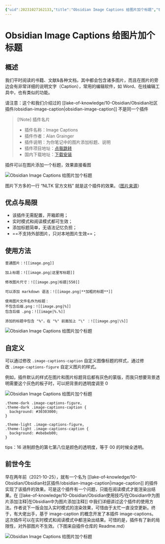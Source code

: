 ```yaml
---
{"uid":20231027162133,"title":"Obsidian Image Captions 给图片加个标题","tags":["obsidian","图片","标题","image","caption"],"description":"在图片下方加个标题，也可以说为图片添加说明","author":"Huajin","type":"other","draft":false,"editable":false,"modified":20231029224752,"dg-publish":true,"permalink":"/lake-of-knowledge/10-obsidian/obsidian/obsidian-image-captions/","dgPassFrontmatter":true}
---
```



# Obsidian Image Captions 给图片加个标题

## 概述

我们平时阅读的书籍、文献&各种文档，其中都会包含诸多图片，而且在图片的旁边会有非常详细的说明文字（Caption），常用的编辑软件，如 Word、在线编辑工具中，也有类似的功能。

请注意：这个和我们介绍过的 [[lake-of-knowledge/10-Obsidian/Obsidian社区插件/obsidian-image-caption\|obsidian-image-caption]] 不是同一个插件

> [!Note] 插件名片
> - 插件名称：Image Captions
> - 插件作者：Alan Grainger
> - 插件说明：为你笔记中的图片添加标题、说明
> - 插件项目地址：[点我跳转](https://github.com/alangrainger/obsidian-image-captions)
> - 国内下载地址：[下载安装](https://pkmer.cn/products/plugin/pluginMarket/?image-captions)

插件可以在图片添加一个标题，效果直接看图

![Obsidian Image Captions 给图片加个标题](https://cdn.pkmer.cn/images/Pasted%20image%2020231027163758.png!pkmer)

图片下方多的一行 “NLTK 官方文档” 就是这个插件的效果。（[图片来源](https://www.nltk.org/api/nltk.tokenize.api.html#nltk.tokenize.api.TokenizerI)）

## 优点与局限

- 该插件无需配置，开箱即用；
- 实时模式和阅读模式都可生效；
- 添加标题简单，无语法记忆负担；
- ==不支持外部图片，只对本地图片生效==；

## 使用方法

```
普通图片：![[image.png]]

加上标题：![[image.png|这里写标题]]

修改图片尺寸：![[image.png|标题|550]]

可以添加 markdown 语法：![[image.png|**加粗的标题**]]

使用图片文件名作为标题：
不包含后缀.png：![[image.png|%]]
包含后缀 .png：![[image|%.%]]

添加的标题中包含 "%"，在 "%" 前面加上 "\" ：![[image.png|\%]]
```

![Obsidian Image Captions 给图片加个标题](https://cdn.pkmer.cn/images/Pasted%20image%2020231027165345.png!pkmer)

## 自定义

可以通过修改 `.image-captions-caption` 自定义图像标题的样式，通过修改 `.image-captions-figure` 自定义图片的样式。

例如，插件默认的样式在图片和图片标题背后都有灰色的蒙版，而我只想要背景透明需要这个灰色的板子时，可以把背景的透明度调至 0

![Obsidian Image Captions 给图片加个标题](https://cdn.pkmer.cn/images/Pasted%20image%2020231027191356.png!pkmer)

```
.theme-dark .image-captions-figure,
.theme-dark .image-captions-caption {
  background: #30303000;
}

.theme-light .image-captions-figure,
.theme-light .image-captions-caption {
  background: #ebebeb00;
}
```

tips：16 进制颜色的第七第八位是颜色的透明度，等于 00 的时候全透明。

## 前世今生

早在两年前（2021-10-25），就有一个名为 [[lake-of-knowledge/10-Obsidian/Obsidian社区插件/obsidian-image-caption\|image-caption]] 的插件实现了该插件的效果。可是这个插件有一个问题，只能在阅读模式才能渲染出结果。在 [[lake-of-knowledge/10-Obsidian/Obsidian使用技巧/在Obsidian中为图片添加注释\|在Obsidian中为图片添加注释]] 中我们详细讲过这个插件的使用方法。作者说下一版会加入实时模式的渲染效果，可惜由于太忙一直没空更新。终于，有大佬出手，基于 image-caption 的概念开发了本插件 image-captions。这次插件可以在实时模式和阅读模式中都渲染出结果。可惜的是，插件有了新的局限性，对外部图片不生效。（下图来自插件仓库的 Readme.md）

![Obsidian Image Captions 给图片加个标题](https://cdn.pkmer.cn/images/Pasted%20image%2020231027185511.png!pkmer)
